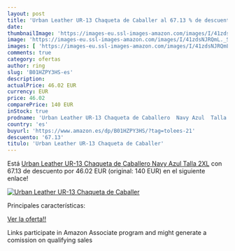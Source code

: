 ```yaml
---
layout: post
title: 'Urban Leather UR-13 Chaqueta de Caballer al 67.13 % de descuento'
date: 
thumbnailImage: 'https://images-eu.ssl-images-amazon.com/images/I/41zdsNJRQmL._SL200_.jpg'
image: 'https://images-eu.ssl-images-amazon.com/images/I/41zdsNJRQmL._SL200_.jpg'
images: [ 'https://images-eu.ssl-images-amazon.com/images/I/41zdsNJRQmL._SL200_.jpg' ]
comments: true
category: ofertas
author: ring
slug: 'B01HZPY3HS-es'
description:
actualPrice: 46.02 EUR
currency: EUR
price: 46.02
comparePrice: 140 EUR
inStock: true
prodname: 'Urban Leather UR-13 Chaqueta de Caballero  Navy Azul  Talla 2XL'
country: 'es'
buyurl: 'https://www.amazon.es/dp/B01HZPY3HS/?tag=tolees-21'
descuento: '67.13'
titulo: 'Urban Leather UR-13 Chaqueta de Caballer'
---
```


Está [Urban Leather UR-13 Chaqueta de Caballero  Navy Azul  Talla 2XL](https://www.amazon.es/dp/B01HZPY3HS/?tag=tolees-21) con 67.13 de descuento por 46.02 EUR (original: 140 EUR) en el siguiente enlace!

[![Urban Leather UR-13 Chaqueta de Caballer](https://images-eu.ssl-images-amazon.com/images/I/41zdsNJRQmL._SL200_.jpg)](https://www.amazon.es/dp/B01HZPY3HS/?tag=tolees-21)

Principales características:


[Ver la oferta!!](https://www.amazon.es/dp/B01HZPY3HS/?tag=tolees-21)

Links participate in Amazon Associate program and might generate a comission on qualifying sales


